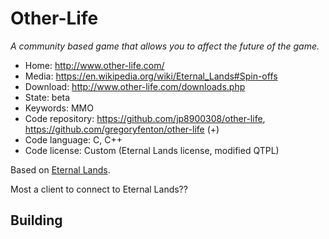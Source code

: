 # Other-Life

_A community based game that allows you to affect the future of the game._

- Home: http://www.other-life.com/
- Media: https://en.wikipedia.org/wiki/Eternal_Lands#Spin-offs
- Download: http://www.other-life.com/downloads.php
- State: beta
- Keywords: MMO
- Code repository: https://github.com/jp8900308/other-life, https://github.com/gregoryfenton/other-life (+)
- Code language: C, C++
- Code license: Custom (Eternal Lands license, modified QTPL)

Based on [Eternal Lands](eternal_lands.md).

Most a client to connect to Eternal Lands??

## Building
